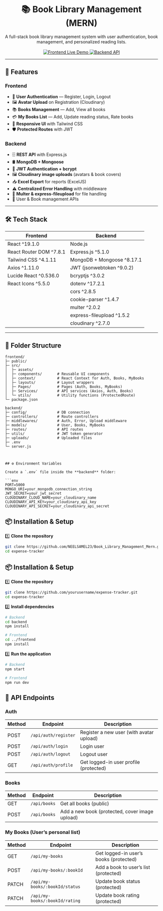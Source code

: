 <h1 align="center">📚 Book Library Management (MERN)</h1>

<p align="center">
  A full-stack book library management system with user authentication, book management, and personalized reading lists.
  <br><br>
  <a href="https://book-library-management-mern.vercel.app/auth/login">
    <img src="https://img.shields.io/badge/Frontend-Live-blue?style=for-the-badge" alt="Frontend Live Demo">
  </a>
  <a href="https://book-library-management-mern.onrender.com">
    <img src="https://img.shields.io/badge/Backend-API-green?style=for-the-badge" alt="Backend API">
  </a>
</p>

---

## 🚀 Features

### **Frontend**
- 🔐 **User Authentication** — Register, Login, Logout  
- 🖼 **Avatar Upload** on Registration (Cloudinary)  
- 📚 **Books Management** — Add, View all books  
- 💳 **My Books List** — Add, Update reading status, Rate books  
- 📱 **Responsive UI** with Tailwind CSS  
- 🛡 **Protected Routes** with JWT  

### **Backend**
- 🗄 **REST API** with Express.js  
- 🛢 **MongoDB + Mongoose**  
- 🔑 **JWT Authentication + bcrypt**  
- 🖼 **Cloudinary image uploads** (avatars & book covers)  
- 📥 **Excel Export** for reports (ExcelJS)  
- ⚠ **Centralized Error Handling** with middleware  
- 📂 **Multer & express-fileupload** for file handling  
- 👤 User & Book management APIs  

---

## 🛠 Tech Stack

| Frontend | Backend |
| -------- | ------- |
| React ^19.1.0 | Node.js |
| React Router DOM ^7.8.1 | Express.js ^5.1.0 |
| Tailwind CSS ^4.1.11 | MongoDB + Mongoose ^8.17.1 |
| Axios ^1.11.0 | JWT (jsonwebtoken ^9.0.2) |
| Lucide React ^0.536.0 | bcryptjs ^3.0.2 |
| React Icons ^5.5.0 | dotenv ^17.2.1 |
|  | cors ^2.8.5 |
|  | cookie-parser ^1.4.7 |
|  | multer ^2.0.2 |
|  | express-fileupload ^1.5.2 |
|  | cloudinary ^2.7.0 |

---

## 📂 Folder Structure

```text
frontend/
├─ public/
├─ src/
│  ├─ assets/
│  ├─ components/       # Reusable UI components
│  ├─ context/          # React Context for Auth, Books, MyBooks
│  ├─ layouts/          # Layout wrappers
│  ├─ Pages/            # Pages (Auth, Books, MyBooks)
│  ├─ Services/         # API services (Axios, Auth, Books)
│  └─ utils/            # Utility functions (ProtectedRoute)
└─ package.json

backend/
├─ config/              # DB connection
├─ controllers/         # Route controllers
├─ middlewares/         # Auth, Error, Upload middleware
├─ models/              # User, Books, MyBooks
├─ routes/              # API routes
├─ utils/               # JWT token generator
├─ uploads/             # Uploaded files
├─ .env
└─ server.js



## ⚙️ Environment Variables

Create a `.env` file inside the **backend** folder:

```env
PORT=5000
MONGO_URI=your_mongodb_connection_string
JWT_SECRET=your_jwt_secret
CLOUDINARY_CLOUD_NAME=your_cloudinary_name
CLOUDINARY_API_KEY=your_cloudinary_api_key
CLOUDINARY_API_SECRET=your_cloudinary_api_secret
```


## 📦 Installation & Setup

1️⃣ **Clone the repository**

```bash
git clone https://github.com/NEELSAMEL23/Book_Library_Management_Mern.git
cd expense-tracker
```

## 📦 Installation & Setup

1️⃣ **Clone the repository**

```bash
git clone https://github.com/yourusername/expense-tracker.git
cd expense-tracker
```

2️⃣ **Install dependencies**

```bash
# Backend
cd backend
npm install

# Frontend
cd ../frontend
npm install
```

3️⃣ **Run the application**

```bash
# Backend
npm start

# Frontend
npm run dev
```

## 📡 API Endpoints

### Auth

| Method | Endpoint             | Description                              |
| ------ | -------------------- | ---------------------------------------- |
| POST   | `/api/auth/register` | Register a new user (with avatar upload) |
| POST   | `/api/auth/login`    | Login user                               |
| POST   | `/api/auth/logout`   | Logout user                              |
| GET    | `/api/auth/profile`  | Get logged-in user profile (protected)   |

### Books
| Method | Endpoint     | Description                                    |
| ------ | ------------ | ---------------------------------------------- |
| GET    | `/api/books` | Get all books (public)                         |
| POST   | `/api/books` | Add a new book (protected, cover image upload) |

### My Books (User’s personal list)
| Method | Endpoint                       | Description                            |
| ------ | ------------------------------ | -------------------------------------- |
| GET    | `/api/my-books`                | Get logged-in user’s books (protected) |
| POST   | `/api/my-books/:bookId`        | Add a book to user’s list (protected)  |
| PATCH  | `/api/my-books/:bookId/status` | Update book status (protected)         |
| PATCH  | `/api/my-books/:bookId/rating` | Update book rating (protected)         |
